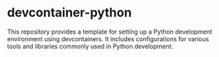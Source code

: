 # devcontainer-python

This repository provides a template for setting up a Python development environment using devcontainers. It includes configurations for various tools and libraries commonly used in Python development.
